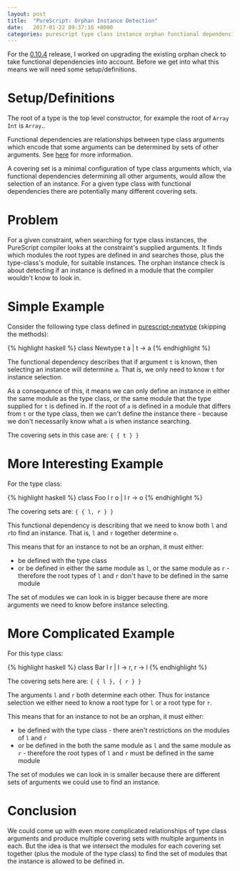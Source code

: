```yaml
---
layout: post
title:  "PureScript: Orphan Instance Detection"
date:   2017-01-22 09:37:16 +0000
categories: purescript type class instance orphan functional dependencies
---
```


For the [0.10.4][psc-0-10-4] release, I worked on upgrading the existing orphan check to take functional dependencies into account.  Before we get into what this means we will need some setup/definitions.

# Setup/Definitions

The root of a type is the top level constructor, for example the root of `Array Int` is `Array`..

Functional dependencies are relationships between type class arguments which encode that some arguments can be determined by sets of other arguments.  See [here][psc-fun-deps] for more information.

A covering set is a minimal configuration of type class arguments which, via functional dependencies determining all other arguments, would allow the selection of an instance.  For a given type class with functional dependencies there are potentially many different covering sets.


# Problem

For a given constraint, when searching for type class instances, the PureScript compiler looks at the constraint's supplied arguments.  It finds which modules the root types are defined in and searches those, plus the type-class's module, for suitable instances.  The orphan instance check is about detecting if an instance is defined in a module that the compiler wouldn't know to look in.


# Simple Example

Consider the following type class defined in [purescript-newtype][psc-newtype-class] (skipping the methods):

{% highlight haskell %}
class Newtype t a | t -> a
{% endhighlight %}

The functional dependency describes that if argument `t` is known, then selecting an instance will determine `a`.  That is, we only need to know `t` for instance selection.

As a consequence of this, it means we can only define an instance in either the same module as the type class, or the same module that the type supplied for `t` is defined in.  If the root of `a` is defined in a module that differs from `t` or the type class, then we can't define the instance there - because we don't necessarily know what `a` is when instance searching.

The covering sets in this case are: `{ { t } }`


# More Interesting Example

For the type class:

{% highlight haskell %}
class Foo l r o | l r -> o
{% endhighlight %}

The covering sets are: `{ { l, r } }`

This functional dependency is describing that we need to know both `l` and `r`to find an instance.  That is, `l` and `r` together determine `o`.

This means that for an instance to not be an orphan, it must either:

* be defined with the type class
* or be defined in either the same module as `l`, or the same module as `r` - therefore the root types of `l` and `r` don't have to be defined in the same module

The set of modules we can look in is bigger because there are more arguments we need to know before instance selecting.


# More Complicated Example

For this type class:

{% highlight haskell %}
class Bar l r | l -> r, r -> l
{% endhighlight %}

The covering sets here are: `{ { l }, { r } }`

The arguments `l` and `r` both determine each other.  Thus for instance selection we either need to know a root type for `l` or a root type for `r`.

This means that for an instance to not be an orphan, it must either:

* be defined with the type class - there aren't restrictions on the modules of `l` and `r`
* or be defined in the both the same module as `l` and the same module as `r` - therefore the root types of `l` and `r` must be defined in the same module

The set of modules we can look in is smaller because there are different sets of arguments we could use to find an instance.


# Conclusion

We could come up with even more complicated relationships of type class arguments and produce multiple covering sets with multiple arguments in each.  But the idea is that we intersect the modules for each covering set together (plus the module of the type class) to find the set of modules that the instance is allowed to be defined in.


[psc-0-10-4]: https://github.com/purescript/purescript/releases/tag/v0.10.4
[psc-fun-deps]: https://github.com/paf31/24-days-of-purescript-2016/blob/master/10.markdown
[psc-newtype-class]: https://pursuit.purescript.org/packages/purescript-newtype/1.2.0
